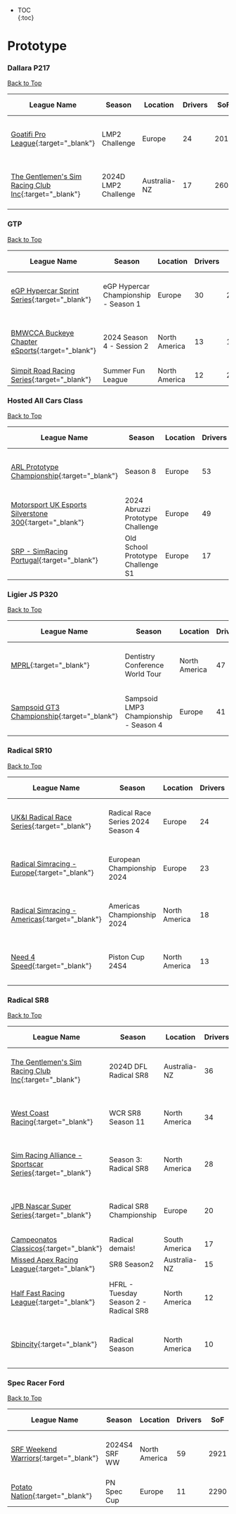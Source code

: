 * TOC  
{:toc}

# Prototype

### Dallara P217

[Back to Top](#)  

| League Name | Season | Location | Drivers | SoF | Setup | Upcoming Race | New York | London | Sydney |
|--------------------------------------------------------------------------------------------------------------------------------|--------------------|------------|-------|----|-----|----------------------------|---------------------------|---------------------------|----------------------------|
|[Goatifi Pro League](https://members.iracing.com/membersite/member/LeagueView.do?league=11127){:target="_blank"} |LMP2 Challenge |Europe |24 |2013 | |Watkins Glen International |Tue, October 08 03:00PM EDT |Tue, October 08 08:00PM BST |Wed, October 09 06:00AM AEDT |
|[The Gentlemen's Sim Racing Club Inc](https://members.iracing.com/membersite/member/LeagueView.do?league=3143){:target="_blank"} |2024D LMP2 Challenge |Australia-NZ |17 |2606 |Both |Circuit de Spa-Francorchamps |Mon, October 07 04:10AM EDT |Mon, October 07 09:10AM BST |Mon, October 07 07:10PM AEDT |

### GTP

[Back to Top](#)  

| League Name | Season | Location | Drivers | SoF | Setup | Upcoming Race | New York | London | Sydney |
|---------------------------------------------------------------------------------------------------------------------------|-------------------------------------|-------------|-------|----|-----|-----------------------------|---------------------------|---------------------------|----------------------------|
|[eGP Hypercar Sprint Series](https://members.iracing.com/membersite/member/LeagueView.do?league=11255){:target="_blank"} |eGP Hypercar Championship \- Season 1 |Europe |30 |2954 | |Circuit des 24 Heures du Mans |Wed, October 09 01:00PM EDT |Wed, October 09 06:00PM BST |Thu, October 10 04:00AM AEDT |
|[BMWCCA Buckeye Chapter eSports](https://members.iracing.com/membersite/member/LeagueView.do?league=5084){:target="_blank"} |2024 Season 4 \- Session 2 |North America |13 |1670 | |Circuit Zolder |Mon, October 07 09:06PM EDT |Tue, October 08 02:06AM BST |Tue, October 08 12:06PM AEDT |
|[Simpit Road Racing Series](https://members.iracing.com/membersite/member/LeagueView.do?league=3859){:target="_blank"} |Summer Fun League |North America |12 |2214 |Open | | | | |

### Hosted All Cars Class

[Back to Top](#)  

| League Name | Season | Location | Drivers | SoF | Setup | Upcoming Race | New York | London | Sydney |
|-----------------------------------------------------------------------------------------------------------------------------------|---------------------------------|--------|-------|----|-----|--------------|---------------------------|---------------------------|----------------------------|
|[ARL Prototype Championship](https://members.iracing.com/membersite/member/LeagueView.do?league=6332){:target="_blank"} |Season 8 |Europe |53 |3996 | |Circuit Zolder |Wed, October 09 01:00PM EDT |Wed, October 09 06:00PM BST |Thu, October 10 04:00AM AEDT |
|[Motorsport UK Esports Silverstone 300](https://members.iracing.com/membersite/member/LeagueView.do?league=10509){:target="_blank"} |2024 Abruzzi Prototype Challenge |Europe |49 |2415 | | | | | |
|[SRP \- SimRacing Portugal](https://members.iracing.com/membersite/member/LeagueView.do?league=996){:target="_blank"} |Old School Prototype Challenge S1 |Europe |17 |1847 | |Road America |Fri, October 11 05:00PM EDT |Fri, October 11 10:00PM BST |Sat, October 12 08:00AM AEDT |

### Ligier JS P320

[Back to Top](#)  

| League Name | Season | Location | Drivers | SoF | Setup | Upcoming Race | New York | London | Sydney |
|----------------------------------------------------------------------------------------------------------------------|--------------------------------------|-------------|-------|----|-----|----------------------------|---------------------------|---------------------------|----------------------------|
|[MPRL](https://members.iracing.com/membersite/member/LeagueView.do?league=7919){:target="_blank"} |Dentistry Conference World Tour |North America |47 |2483 | |Autódromo José Carlos Pace |Wed, October 09 09:00PM EDT |Thu, October 10 02:00AM BST |Thu, October 10 12:00PM AEDT |
|[Sampsoid GT3 Championship](https://members.iracing.com/membersite/member/LeagueView.do?league=6618){:target="_blank"} |Sampsoid LMP3 Championship \- Season 4 |Europe |41 |2297 |Fixed |Circuit de Spa-Francorchamps |Sun, October 13 02:00PM EDT |Sun, October 13 07:00PM BST |Mon, October 14 05:00AM AEDT |

### Radical SR10

[Back to Top](#)  

| League Name | Season | Location | Drivers | SoF | Setup | Upcoming Race | New York | London | Sydney |
|--------------------------------------------------------------------------------------------------------------------------|---------------------------------|-------------|-------|----|-----|-----------------------------------|---------------------------|---------------------------|----------------------------|
|[UK&I Radical Race Series](https://members.iracing.com/membersite/member/LeagueView.do?league=5547){:target="_blank"} |Radical Race Series 2024 Season 4 |Europe |24 |2832 |Open |Detroit Grand Prix at Belle Isle |Thu, October 10 02:15PM EDT |Thu, October 10 07:15PM BST |Fri, October 11 05:15AM AEDT |
|[Radical Simracing \- Europe](https://members.iracing.com/membersite/member/LeagueView.do?league=9305){:target="_blank"} |European Championship 2024 |Europe |23 |3666 | |Nürburgring Nordschleife |Sun, October 13 02:10PM EDT |Sun, October 13 07:10PM BST |Mon, October 14 05:10AM AEDT |
|[Radical Simracing \- Americas](https://members.iracing.com/membersite/member/LeagueView.do?league=9304){:target="_blank"} |Americas Championship 2024 |North America |18 |2515 | |Nürburgring Nordschleife |Sun, October 13 07:30PM EDT |Mon, October 14 12:30AM BST |Mon, October 14 10:30AM AEDT |
|[Need 4 Speed](https://members.iracing.com/membersite/member/LeagueView.do?league=10330){:target="_blank"} |Piston Cup 24S4 |North America |13 |1398 |Fixed |Sandown International Motor Raceway |Sat, October 12 07:30PM EDT |Sun, October 13 12:30AM BST |Sun, October 13 10:30AM AEDT |

### Radical SR8

[Back to Top](#)  

| League Name | Season | Location | Drivers | SoF | Setup | Upcoming Race | New York | London | Sydney |
|-------------------------------------------------------------------------------------------------------------------------------------|---------------------------------------|-------------|-------|----|-----|----------------------------------|---------------------------|---------------------------|----------------------------|
|[The Gentlemen's Sim Racing Club Inc](https://members.iracing.com/membersite/member/LeagueView.do?league=3143){:target="_blank"} |2024D DFL Radical SR8 |Australia-NZ |36 |2325 |Both |Canadian Tire Motorsports Park |Fri, October 11 04:30AM EDT |Fri, October 11 09:30AM BST |Fri, October 11 07:30PM AEDT |
|[West Coast Racing](https://members.iracing.com/membersite/member/LeagueView.do?league=8093){:target="_blank"} |WCR SR8 Season 11 |North America |34 |2372 |Open |Brands Hatch Circuit |Fri, October 11 09:00PM EDT |Sat, October 12 02:00AM BST |Sat, October 12 12:00PM AEDT |
|[Sim Racing Alliance \- Sportscar Series](https://members.iracing.com/membersite/member/LeagueView.do?league=10580){:target="_blank"} |Season 3: Radical SR8 |North America |28 |1872 |Open |Suzuka International Racing Course |Thu, October 10 08:30PM EDT |Fri, October 11 01:30AM BST |Fri, October 11 11:30AM AEDT |
|[JPB Nascar Super Series](https://members.iracing.com/membersite/member/LeagueView.do?league=10467){:target="_blank"} |Radical SR8 Championship |Europe |20 |2850 | |Circuit de Spa-Francorchamps |Mon, October 07 03:00PM EDT |Mon, October 07 08:00PM BST |Tue, October 08 06:00AM AEDT |
|[Campeonatos Classicos](https://members.iracing.com/membersite/member/LeagueView.do?league=9921){:target="_blank"} |Radical demais\! |South America |17 |1450 | | | | | |
|[Missed Apex Racing League](https://members.iracing.com/membersite/member/LeagueView.do?league=8693){:target="_blank"} |SR8 Season2 |Australia-NZ |15 |1374 |Fixed | | | | |
|[Half Fast Racing League](https://members.iracing.com/membersite/member/LeagueView.do?league=10971){:target="_blank"} |HFRL \- Tuesday Season 2 \- Radical SR8 |North America |12 |1062 |Open |Okayama International Circuit |Tue, October 08 10:00PM EDT |Wed, October 09 03:00AM BST |Wed, October 09 01:00PM AEDT |
|[Sbincity](https://members.iracing.com/membersite/member/LeagueView.do?league=10437){:target="_blank"} |Radical Season |North America |10 |1679 | |Oulton Park Circuit |Wed, October 09 08:30PM EDT |Thu, October 10 01:30AM BST |Thu, October 10 11:30AM AEDT |

### Spec Racer Ford

[Back to Top](#)  

| League Name | Season | Location | Drivers | SoF | Setup | Upcoming Race | New York | London | Sydney |
|-----------------------------------------------------------------------------------------------------------------|-------------|-------------|-------|----|-----|------------------------|---------------------------|---------------------------|----------------------------|
|[SRF Weekend Warriors](https://members.iracing.com/membersite/member/LeagueView.do?league=1566){:target="_blank"} |2024S4 SRF WW |North America |59 |2921 |Open |Charlotte Motor Speedway |Sun, October 13 02:40PM EDT |Sun, October 13 07:40PM BST |Mon, October 14 05:40AM AEDT |
|[Potato Nation](https://members.iracing.com/membersite/member/LeagueView.do?league=8525){:target="_blank"} |PN Spec Cup |Europe |11 |2290 | | | | | |

